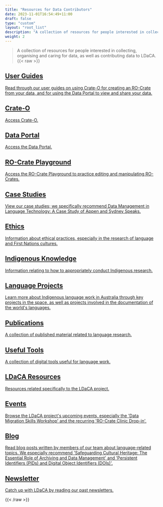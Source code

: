 ```yaml
---
title: "Resources for Data Contributors"
date: 2023-11-01T16:54:49+11:00
draft: false
type: "custom"
layout: "root_list"
description: "A collection of resources for people interested in collecting, organising and caring for data, as well as contributing data to LDaCA."
weight: 2
---
```


> A collection of resources for people interested in collecting, organising and caring for data, as well as contributing data to LDaCA. 
{{< raw >}}
<article class="archive-item">
    <a href="/resources/user-guides/" class="archive-item-link">
        <h2 class="archive-item-title">User Guides</h2>
        <p class="archive-item-description"> Read through our user guides on using Crate-O for creating an RO-Crate from your data, and for using the Data Portal to view and share your data. </p>
    </a>
</article>

<article class="archive-item">
    <a href="https://language-research-technology.github.io/crate-o/#/" class="archive-item-link">
        <h2 class="archive-item-title">Crate-O</h2>
        <p class="archive-item-description"> Access Crate-O. </p>
    </a>
</article>

<article class="archive-item">
    <a href="https://data.ldaca.edu.au/search" class="archive-item-link">
        <h2 class="archive-item-title"> Data Portal</h2>
        <p class="archive-item-description"> Access the Data Portal.  </p>
    </a>
</article>

<article class="archive-item">
    <a href="https://ro-crate.ldaca.edu.au" class="archive-item-link">
        <h2 class="archive-item-title"> RO-Crate Playground</h2>
        <p class="archive-item-description"> Access the RO-Crate Playground to practice editing and manipulating RO-Crates.  </p>
    </a>
</article>

<article class="archive-item">
    <a href="/resources/general-resources/case-studies/" class="archive-item-link">
        <h2 class="archive-item-title">Case Studies</h2>
        <p class="archive-item-description"> View our case studies; we specifically recommend Data Management in Language Technology: A Case Study of Appen and Sydney Speaks. </p>
    </a>
</article>

<article class="archive-item">
    <a href="/resources/general-resources/ethics/" class="archive-item-link">
        <h2 class="archive-item-title">Ethics</h2>
        <p class="archive-item-description"> Information about ethical practices, especially in the research of language and First Nations cultures. </p>
    </a>
</article>

<article class="archive-item">
    <a href="/resources/general-resources/indigenous-knowledge/" class="archive-item-link">
        <h2 class="archive-item-title">Indigenous Knowledge</h2>
        <p class="archive-item-description"> Information relating to how to appropriately conduct Indigenous research. </p>
    </a>
</article>

<article class="archive-item">
    <a href="/resources/general-resources/language-projects/" class="archive-item-link">
        <h2 class="archive-item-title">Language Projects</h2>
        <p class="archive-item-description"> Learn more about Indigenous language work in Australia through key projects in the space, as well as projects involved in the documentation of the world's languages. </p>
    </a>
</article>

<article class="archive-item">
    <a href="/resources/general-resources/publications/" class="archive-item-link">
        <h2 class="archive-item-title">Publications</h2>
        <p class="archive-item-description"> A collection of published material related to language research. </p>
    </a>
</article>

<article class="archive-item">
    <a href="/resources/general-resources/useful-tools/" class="archive-item-link">
        <h2 class="archive-item-title">Useful Tools</h2>
        <p class="archive-item-description"> A collection of digital tools useful for language work.</p>
    </a>
</article>

<article class="archive-item">
    <a href="/resources/ldaca-resources/" class="archive-item-link">
        <h2 class="archive-item-title">LDaCA Resources</h2>
        <p class="archive-item-description"> Resources related specifically to the LDaCA project. </p>
    </a>
</article>

<article class="archive-item">
    <a href="/news/events/" class="archive-item-link">
        <h2 class="archive-item-title">Events</h2>
        <p class="archive-item-description"> Browse the LDaCA project's upcoming events, especially the 'Data Migration Skills Workshop' and the recurring 'RO-Crate Clinic Drop-in'. </p>
    </a>
</article>

<article class="archive-item">
    <a href="/news/posts/" class="archive-item-link">
        <h2 class="archive-item-title">Blog</h2>
        <p class="archive-item-description"> Read blog posts written by members of our team about language-related topics. We especially recommend 'Safeguarding Cultural Heritage: The Essential Role of Archiving and Data Management' and 'Persistent Identifiers (PIDs) and Digital Object Identifiers (DOIs)'.
 </p>
    </a>
</article>

<article class="archive-item">
    <a href="/news/newsletter/" class="archive-item-link">
        <h2 class="archive-item-title">Newsletter</h2>
        <p class="archive-item-description"> Catch up with LDaCA by reading our past newsletters. </p>
    </a>
</article>


{{< /raw >}}